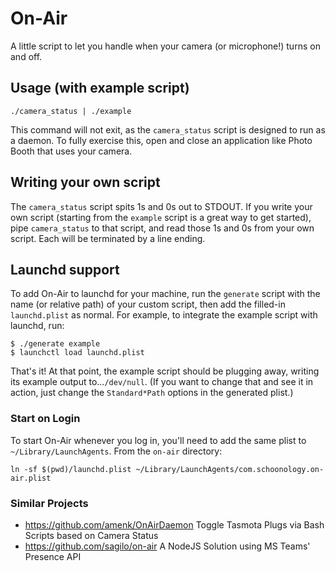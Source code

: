 # On-Air

A little script to let you handle when your camera (or microphone!) turns on and off.

## Usage (with example script)

```
./camera_status | ./example
```

This command will not exit, as the `camera_status` script is designed to run as a daemon. To fully exercise this, open and close an application like Photo Booth that uses your camera.

## Writing your own script

The `camera_status` script spits 1s and 0s out to STDOUT. If you write your own script (starting from the `example` script is a great way to get started), pipe `camera_status` to that script, and read those 1s and 0s from your own script. Each will be terminated by a line ending.

## Launchd support

To add On-Air to launchd for your machine, run the `generate` script with the name (or relative path) of your custom script, then add the filled-in `launchd.plist` as normal. For example, to integrate the example script with launchd, run:

```
$ ./generate example
$ launchctl load launchd.plist
```

That's it! At that point, the example script should be plugging away, writing
its example output to...`/dev/null`. (If you want to change that and see it in
action, just change the `Standard*Path` options in the generated plist.)

### Start on Login

To start On-Air whenever you log in, you'll need to add the same plist to `~/Library/LaunchAgents`. From the `on-air` directory:

```
ln -sf $(pwd)/launchd.plist ~/Library/LaunchAgents/com.schoonology.on-air.plist
```

### Similar Projects

* https://github.com/amenk/OnAirDaemon Toggle Tasmota Plugs via Bash Scripts based on Camera Status
* https://github.com/sagilo/on-air A NodeJS Solution using MS Teams' Presence API
